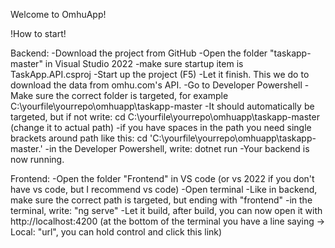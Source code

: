 Welcome to OmhuApp!

!How to start!

Backend:
-Download the project from GitHub
-Open the folder "taskapp-master" in Visual Studio 2022
-make sure startup item is TaskApp.API.csproj
-Start up the project (F5)
-Let it finish. This we do to download the data from omhu.com's API.
-Go to Developer Powershell
-Make sure the correct folder is targeted, for example C:\yourfile\yourrepo\omhuapp\taskapp-master
-It should automatically be targeted, but if not write: cd C:\yourfile\yourrepo\omhuapp\taskapp-master 
(change it to actual path)
-if you have spaces in the path you need single brackets around path like this: 
cd 'C:\yourfile\yourrepo\omhuapp\taskapp-master.'
-in the Developer Powershell, write: dotnet run
-Your backend is now running.

Frontend:
-Open the folder "Frontend" in VS code (or vs 2022 if you don't have vs code, but I recommend vs code)
-Open terminal
-Like in backend, make sure the correct path is targeted, but ending with "frontend"
-in the terminal, write: "ng serve"
-Let it build, after build, you can now open it with http://localhost:4200 
(at the bottom of the terminal you have a line saying -> Local: "url", you can hold control and click this link)